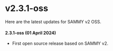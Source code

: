 # v2.3.1-oss
Here are the latest updates for SAMMY v2 OSS.

#### 2.3.1-oss (01 April 2024)
- First open source release based on SAMMY v2.